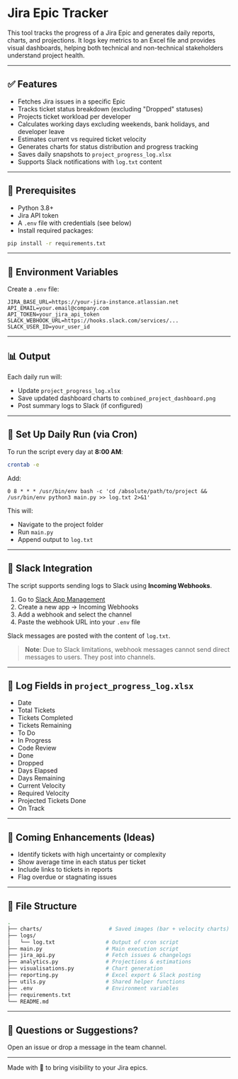 # Jira Epic Tracker

This tool tracks the progress of a Jira Epic and generates daily reports, charts, and projections. It logs key metrics to an Excel file and provides visual dashboards, helping both technical and non-technical stakeholders understand project health.

---

## ✅ Features

- Fetches Jira issues in a specific Epic
- Tracks ticket status breakdown (excluding "Dropped" statuses)
- Projects ticket workload per developer
- Calculates working days excluding weekends, bank holidays, and developer leave
- Estimates current vs required ticket velocity
- Generates charts for status distribution and progress tracking
- Saves daily snapshots to `project_progress_log.xlsx`
- Supports Slack notifications with `log.txt` content

---

## 🧰 Prerequisites

- Python 3.8+
- Jira API token
- A `.env` file with credentials (see below)
- Install required packages:

```bash
pip install -r requirements.txt
```

---

## 🔐 Environment Variables

Create a `.env` file:

```dotenv
JIRA_BASE_URL=https://your-jira-instance.atlassian.net
API_EMAIL=your.email@company.com
API_TOKEN=your_jira_api_token
SLACK_WEBHOOK_URL=https://hooks.slack.com/services/...
SLACK_USER_ID=your_user_id
```

---

## 📊 Output

Each daily run will:

- Update `project_progress_log.xlsx`
- Save updated dashboard charts to `combined_project_dashboard.png`
- Post summary logs to Slack (if configured)

---

## 📅 Set Up Daily Run (via Cron)

To run the script every day at **8:00 AM**:

```bash
crontab -e
```

Add:

```cron
0 8 * * * /usr/bin/env bash -c 'cd /absolute/path/to/project && /usr/bin/env python3 main.py >> log.txt 2>&1'
```

This will:

- Navigate to the project folder
- Run `main.py`
- Append output to `log.txt`

---

## 🔔 Slack Integration

The script supports sending logs to Slack using **Incoming Webhooks**.

1. Go to [Slack App Management](https://api.slack.com/apps)
2. Create a new app → Incoming Webhooks
3. Add a webhook and select the channel
4. Paste the webhook URL into your `.env` file

Slack messages are posted with the content of `log.txt`.

> **Note**: Due to Slack limitations, webhook messages cannot send direct messages to users. They post into channels.

---

## 📝 Log Fields in `project_progress_log.xlsx`

- Date
- Total Tickets
- Tickets Completed
- Tickets Remaining
- To Do
- In Progress
- Code Review
- Done
- Dropped
- Days Elapsed
- Days Remaining
- Current Velocity
- Required Velocity
- Projected Tickets Done
- On Track

---

## 🧠 Coming Enhancements (Ideas)

- Identify tickets with high uncertainty or complexity
- Show average time in each status per ticket
- Include links to tickets in reports
- Flag overdue or stagnating issues

---

## 📂 File Structure

```bash
.
├── charts/                     # Saved images (bar + velocity charts)
├── logs/
│   └── log.txt                # Output of cron script
├── main.py                    # Main execution script
├── jira_api.py                # Fetch issues & changelogs
├── analytics.py               # Projections & estimations
├── visualisations.py          # Chart generation
├── reporting.py               # Excel export & Slack posting
├── utils.py                   # Shared helper functions
├── .env                       # Environment variables
├── requirements.txt
└── README.md
```

---

## 💬 Questions or Suggestions?

Open an issue or drop a message in the team channel.

---

Made with 💙 to bring visibility to your Jira epics.
